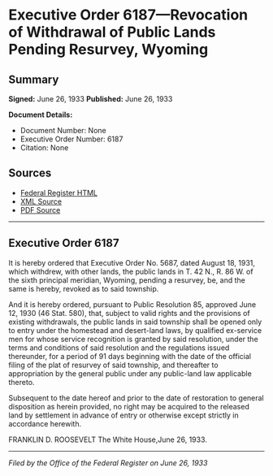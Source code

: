 # Executive Order 6187—Revocation of Withdrawal of Public Lands Pending Resurvey, Wyoming

## Summary

**Signed:** June 26, 1933
**Published:** June 26, 1933

**Document Details:**
- Document Number: None
- Executive Order Number: 6187
- Citation: None

## Sources
- [Federal Register HTML](https://www.presidency.ucsb.edu/documents/executive-order-6187-revocation-withdrawal-public-lands-pending-resurvey-wyoming)
- [XML Source](None)
- [PDF Source](None)

---

## Executive Order 6187

It is hereby ordered that Executive Order No. 5687, dated August 18, 1931, which withdrew, with other lands, the public lands in T. 42 N., R. 86 W. of the sixth principal meridian, Wyoming, pending a resurvey, be, and the same is hereby, revoked as to said township.

And it is hereby ordered, pursuant to Public Resolution 85, approved June 12, 1930 (46 Stat. 580), that, subject to valid rights and the provisions of existing withdrawals, the public lands in said township shall be opened only to entry under the homestead and desert-land laws, by qualified ex-service men for whose service recognition is granted by said resolution, under the terms and conditions of said resolution and the regulations issued thereunder, for a period of 91 days beginning with the date of the official filing of the plat of resurvey of said township, and thereafter to appropriation by the general public under any public-land law applicable thereto.

Subsequent to the date hereof and prior to the date of restoration to general disposition as herein provided, no right may be acquired to the released land by settlement in advance of entry or otherwise except strictly in accordance herewith.

FRANKLIN D. ROOSEVELT
The White House,June 26, 1933.

---

*Filed by the Office of the Federal Register on June 26, 1933*
